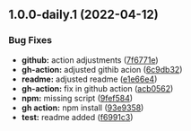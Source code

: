 ## 1.0.0-daily.1 (2022-04-12)


### Bug Fixes

* **github:** action adjustments ([7f6771e](https://github.com/zilahir/release-test/commit/7f6771eb4d2e1e87071671b031d9e7fa84de9f09))
* **gh-action:** adjusted githib acion ([6c9db32](https://github.com/zilahir/release-test/commit/6c9db3263ed7099403ed8325c171ff0481488203))
* **readme:** adjusted readme ([e1e66e4](https://github.com/zilahir/release-test/commit/e1e66e409ab8de34fce717a618a635b5e8650968))
* **gh-action:** fix in github action ([acb0562](https://github.com/zilahir/release-test/commit/acb0562062ae95250cac5df521861a89eefc0171))
* **npm:** missing script ([9fef584](https://github.com/zilahir/release-test/commit/9fef584ebd4f918a1d41b6dee46aaba05d8172d0))
* **gh action:** npm install ([93e9358](https://github.com/zilahir/release-test/commit/93e9358466499e42b0cecf5aaba505b920fd38e2))
* **test:** readme added ([f6991c3](https://github.com/zilahir/release-test/commit/f6991c39b226914307b53c267ddb558ed8b29a73))
